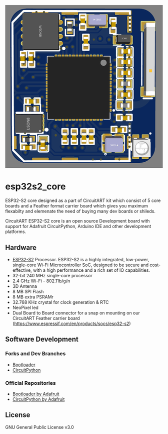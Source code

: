
![alt text](https://github.com/CircuitART/esp32s2_core/blob/main/esp32s2_core.png?raw=true)
# esp32s2_core
ESP32-S2 core designed as a part of CircuitART kit which consist of 5 core boards and a Feather format carrier board which gives you maximum flexabilty and elemenate the need of buying many dev boards or shileds.

CircuitART ESP32-S2 core is an open source Development board with support for Adafruit CircuitPython, Arduino IDE and other development platforms.

## Hardware
 - [ESP32-S2](https://www.espressif.com/en/products/socs/esp32-s2) Processor. ESP32-S2 is a highly integrated, low-power, single-core Wi-Fi Microcontroller SoC, designed to be secure and cost-effective, with a high performance and a rich set of IO capabilities.
 - 32-bit 240 MHz single-core processor
 - 2.4 GHz Wi-Fi - 802.11b/g/n
 - 3D Antenna
 - 8 MB SPI Flash
 - 8 MB extra PSRAMr
 - 32.768 KHz crystal for clock generation & RTC
 - NeoPixel led
 - Dual Board to Board connector for a snap on mounting on our CircuitART Feather carrier board (https://www.espressif.com/en/products/socs/esp32-s2)
 
 ## Software Development
### Forks and Dev Branches

- [Bootloader](https://github.com/CircuitART/esp32s2_core/tree/main/bootloader)
- [CircuitPython](https://github.com/CircuitART/esp32s2_core/tree/main/Circuitpython)

### Official Repositories

- [Bootloader by Adafruit](https://github.com/adafruit/tinyuf2)
- [CircuitPython by Adafruit](https://github.com/adafruit/circuitpython)


## License

GNU General Public License v3.0
